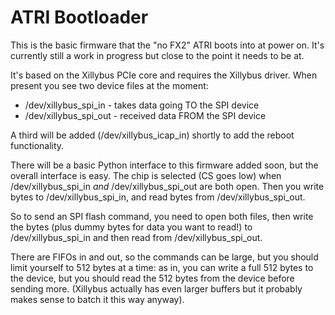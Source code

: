 # ATRI Bootloader

This is the basic firmware that the "no FX2" ATRI boots into at
power on. It's currently still a work in progress but close to
the point it needs to be at.

It's based on the Xillybus PCIe core and requires the Xillybus
driver. When present you see two device files at the moment:

* /dev/xillybus_spi_in - takes data going TO the SPI device
* /dev/xillybus_spi_out - received data FROM the SPI device

A third will be added (/dev/xillybus_icap_in) shortly to add
the reboot functionality.

There will be a basic Python interface to this firmware added
soon, but the overall interface is easy. The chip is selected
(CS goes low) when /dev/xillybus_spi_in _and_ /dev/xillybus_spi_out
are both open. Then you write bytes to /dev/xillybus_spi_in,
and read bytes from /dev/xillybus_spi_out.

So to send an SPI flash command, you need to open both files,
then write the bytes (plus dummy bytes for data you want to read!)
to /dev/xillybus_spi_in and then read from /dev/xillybus_spi_out.

There are FIFOs in and out, so the commands can be large, but
you should limit yourself to 512 bytes at a time: as in,
you can write a full 512 bytes to the device, but you should
read the 512 bytes from the device before sending more.
(Xillybus actually has even larger buffers but it probably
makes sense to batch it this way anyway).
